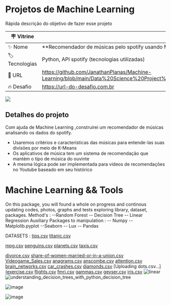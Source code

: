 # Projetos de Machine Learning

Rápida descrição do objetivo de fazer esse projeto

| :placard: Vitrine |     |
| -------------  | --- |
| :sparkles: Nome        | **Recomendador de músicas pelo spotify usando Machine Learning | K-means**
| :label: Tecnologias | Python, API spotify (tecnologias utilizadas)
| :rocket: URL         | https://github.com/JanathanPlanas/Machine-Learning/blob/main/Data%20Science%20Project%20End%20to%20End/2%C2%BA%20Checkpoint%20_%20ML/Recomendador_de_musicas.ipynb
| :fire: Desafio     | https://url-do-desafio.com.br

<!-- Inserir imagem com a #vitrinedev ao final do link -->
![](https://www.google.com/url?sa=i&url=https%3A%2F%2Fwww.techtudo.com.br%2Fdicas-e-tutoriais%2F2020%2F08%2Fspotify-codes-como-usar-o-qr-code-do-spotify-para-compartilhar-musicas.ghtml&psig=AOvVaw32PlZVVmYoccDkRldrJJBE&ust=1668296625790000&source=images&cd=vfe&ved=0CBAQjRxqFwoTCJD_wLKnp_sCFQAAAAAdAAAAABAD)

## Detalhes do projeto
Com ajuda de Machine Learning ,construirei um recomendador de músicas analisando os dados do spotify.

* Usaremos critérios e características das músicas para entende-las suas divisões por meio de K-Means
* Os aplicativos de música tem um sistema de recomendação que mantém o tipo de música do ouvinte
* A mesma lógica pode ser implementada para vídeos de recomendações no Youtube baseado em seu histórico






# Machine Learning && Tools
On this package, you will found a whole on progress and continous updating codes, photos, graphs and tests exploring library, dataset, packages.
Method's : 
--Random Forest 
-- Decision Tree 
-- Linear Regression
Auxiliary Packages to manipulation : 
-- Numpy 
-- Matplolib.pyplot 
--Seaborn
-- Lux
-- Pandas 

DATASETS :
[tips.csv](https://github.com/JanathanPlanas/Machine-Learning/files/8164242/tips.csv)
[titanic.csv](https://github.com/JanathanPlanas/Machine-Learning/files/8164243/titanic.csv)

[mpg.csv](https://github.com/JanathanPlanas/Machine-Learning/files/8164238/mpg.csv)
[penguins.csv](https://github.com/JanathanPlanas/Machine-Learning/files/8164239/penguins.csv)
[planets.csv](https://github.com/JanathanPlanas/Machine-Learning/files/8164240/planets.csv)
[taxis.csv](https://github.com/JanathanPlanas/Machine-Learning/files/8164241/taxis.csv)


[divorce.csv](https://github.com/JanathanPlanas/Machine-Learning/files/8164216/divorce.csv)
[share-of-women-married-or-in-a-union.csv](https://github.com/JanathanPlanas/Machine-Learning/files/8164217/share-of-women-married-or-in-a-union.csv)
[Videogame_Sales.csv](https://github.com/JanathanPlanas/Machine-Learning/files/8164218/Videogame_Sales.csv)
[anagrams.csv](https://github.com/JanathanPlanas/Machine-Learning/files/8164224/anagrams.csv)
[anscombe.csv](https://github.com/JanathanPlanas/Machine-Learning/files/8164225/anscombe.csv)
[attention.csv](https://github.com/JanathanPlanas/Machine-Learning/files/8164226/attention.csv)
[brain_networks.csv](https://github.com/JanathanPlanas/Machine-Learning/files/8164227/brain_networks.csv)
[car_crashes.csv](https://github.com/JanathanPlanas/Machine-Learning/files/8164228/car_crashes.csv)
[diamonds.csv](https://github.com/JanathanPlanas/Machine-Learning/files/8164229/diamonds.csv)
[Uploading dots.csv…]([exercise.csv](https://github.com/JanathanPlanas/Machine-Learning/files/8164232/exercise.csv)
[flights.csv](https://github.com/JanathanPlanas/Machine-Learning/files/8164233/flights.csv)
[fmri.csv](https://github.com/JanathanPlanas/Machine-Learning/files/8164234/fmri.csv)
[gammas.csv](https://github.com/JanathanPlanas/Machine-Learning/files/8164235/gammas.csv)
[geyser.csv](https://github.com/JanathanPlanas/Machine-Learning/files/8164236/geyser.csv)
[iris.csv](https://github.com/JanathanPlanas/Machine-Learning/files/8164237/iris.csv)
![linear](https://user-images.githubusercontent.com/59850939/156234557-b65c806f-f9db-4778-96b1-58f3b55adef7.jpeg)
![understanding_decision_trees_with_python_decision_tree](https://user-images.githubusercontent.com/59850939/156234731-78875fb7-1410-496b-991e-a49569737173.png)

![image](https://user-images.githubusercontent.com/59850939/183513850-4f5c36af-3754-498b-a864-342d74ac01f4.png)

![image](https://user-images.githubusercontent.com/59850939/185729809-1ff559de-3612-42cc-9f90-a68e9d9969f0.png)

